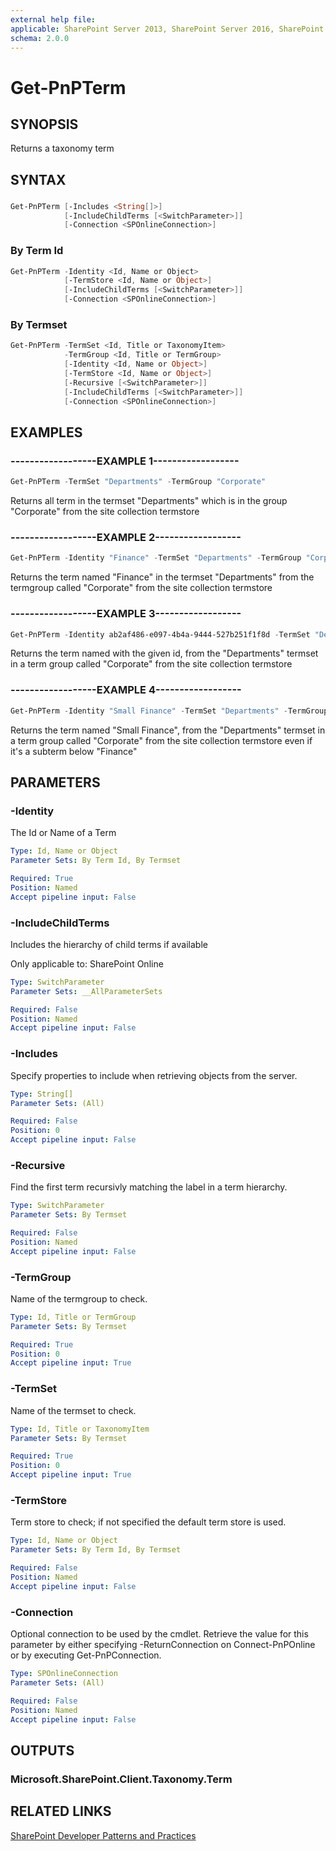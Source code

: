 ```yaml
---
external help file:
applicable: SharePoint Server 2013, SharePoint Server 2016, SharePoint Online
schema: 2.0.0
---
```

# Get-PnPTerm

## SYNOPSIS
Returns a taxonomy term

## SYNTAX 

### 
```powershell
Get-PnPTerm [-Includes <String[]>]
            [-IncludeChildTerms [<SwitchParameter>]]
            [-Connection <SPOnlineConnection>]
```

### By Term Id
```powershell
Get-PnPTerm -Identity <Id, Name or Object>
            [-TermStore <Id, Name or Object>]
            [-IncludeChildTerms [<SwitchParameter>]]
            [-Connection <SPOnlineConnection>]
```

### By Termset
```powershell
Get-PnPTerm -TermSet <Id, Title or TaxonomyItem>
            -TermGroup <Id, Title or TermGroup>
            [-Identity <Id, Name or Object>]
            [-TermStore <Id, Name or Object>]
            [-Recursive [<SwitchParameter>]]
            [-IncludeChildTerms [<SwitchParameter>]]
            [-Connection <SPOnlineConnection>]
```

## EXAMPLES

### ------------------EXAMPLE 1------------------
```powershell
Get-PnPTerm -TermSet "Departments" -TermGroup "Corporate"
```

Returns all term in the termset "Departments" which is in the group "Corporate" from the site collection termstore

### ------------------EXAMPLE 2------------------
```powershell
Get-PnPTerm -Identity "Finance" -TermSet "Departments" -TermGroup "Corporate"
```

Returns the term named "Finance" in the termset "Departments" from the termgroup called "Corporate" from the site collection termstore

### ------------------EXAMPLE 3------------------
```powershell
Get-PnPTerm -Identity ab2af486-e097-4b4a-9444-527b251f1f8d -TermSet "Departments" -TermGroup "Corporate"
```

Returns the term named with the given id, from the "Departments" termset in a term group called "Corporate" from the site collection termstore

### ------------------EXAMPLE 4------------------
```powershell
Get-PnPTerm -Identity "Small Finance" -TermSet "Departments" -TermGroup "Corporate" -Recursive
```

Returns the term named "Small Finance", from the "Departments" termset in a term group called "Corporate" from the site collection termstore even if it's a subterm below "Finance"

## PARAMETERS

### -Identity
The Id or Name of a Term

```yaml
Type: Id, Name or Object
Parameter Sets: By Term Id, By Termset

Required: True
Position: Named
Accept pipeline input: False
```

### -IncludeChildTerms
Includes the hierarchy of child terms if available

Only applicable to: SharePoint Online

```yaml
Type: SwitchParameter
Parameter Sets: __AllParameterSets

Required: False
Position: Named
Accept pipeline input: False
```

### -Includes
Specify properties to include when retrieving objects from the server.

```yaml
Type: String[]
Parameter Sets: (All)

Required: False
Position: 0
Accept pipeline input: False
```

### -Recursive
Find the first term recursivly matching the label in a term hierarchy.

```yaml
Type: SwitchParameter
Parameter Sets: By Termset

Required: False
Position: Named
Accept pipeline input: False
```

### -TermGroup
Name of the termgroup to check.

```yaml
Type: Id, Title or TermGroup
Parameter Sets: By Termset

Required: True
Position: 0
Accept pipeline input: True
```

### -TermSet
Name of the termset to check.

```yaml
Type: Id, Title or TaxonomyItem
Parameter Sets: By Termset

Required: True
Position: 0
Accept pipeline input: True
```

### -TermStore
Term store to check; if not specified the default term store is used.

```yaml
Type: Id, Name or Object
Parameter Sets: By Term Id, By Termset

Required: False
Position: Named
Accept pipeline input: False
```

### -Connection
Optional connection to be used by the cmdlet. Retrieve the value for this parameter by either specifying -ReturnConnection on Connect-PnPOnline or by executing Get-PnPConnection.

```yaml
Type: SPOnlineConnection
Parameter Sets: (All)

Required: False
Position: Named
Accept pipeline input: False
```

## OUTPUTS

### Microsoft.SharePoint.Client.Taxonomy.Term

## RELATED LINKS

[SharePoint Developer Patterns and Practices](http://aka.ms/sppnp)